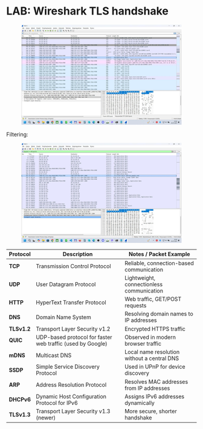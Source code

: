 # LAB: Wireshark TLS handshake

<figure><img src="../.gitbook/assets/obraz_viber_2025-07-20_23-06-42-273.jpg" alt=""><figcaption></figcaption></figure>

Filtering:

<figure><img src="../.gitbook/assets/obraz_viber_2025-07-20_23-08-54-094.jpg" alt=""><figcaption></figcaption></figure>

| Protocol    | Description                                                | Notes / Packet Example                      |
| ----------- | ---------------------------------------------------------- | ------------------------------------------- |
| **TCP**     | Transmission Control Protocol                              | Reliable, connection-based communication    |
| **UDP**     | User Datagram Protocol                                     | Lightweight, connectionless communication   |
| **HTTP**    | HyperText Transfer Protocol                                | Web traffic, GET/POST requests              |
| **DNS**     | Domain Name System                                         | Resolving domain names to IP addresses      |
| **TLSv1.2** | Transport Layer Security v1.2                              | Encrypted HTTPS traffic                     |
| **QUIC**    | UDP-based protocol for faster web traffic (used by Google) | Observed in modern browser traffic          |
| **mDNS**    | Multicast DNS                                              | Local name resolution without a central DNS |
| **SSDP**    | Simple Service Discovery Protocol                          | Used in UPnP for device discovery           |
| **ARP**     | Address Resolution Protocol                                | Resolves MAC addresses from IP addresses    |
| **DHCPv6**  | Dynamic Host Configuration Protocol for IPv6               | Assigns IPv6 addresses dynamically          |
| **TLSv1.3** | Transport Layer Security v1.3 (newer)                      | More secure, shorter handshake              |
